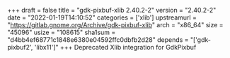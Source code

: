 +++
draft = false
title = "gdk-pixbuf-xlib 2.40.2-2"
version = "2.40.2-2"
date = "2022-01-19T14:10:52"
categories = ['xlib']
upstreamurl = "https://gitlab.gnome.org/Archive/gdk-pixbuf-xlib"
arch = "x86_64"
size = "45096"
usize = "108615"
sha1sum = "d4bb4ef68771c1848e6380e04592ffc0dbfb2d28"
depends = "['gdk-pixbuf2', 'libx11']"
+++
Deprecated Xlib integration for GdkPixbuf